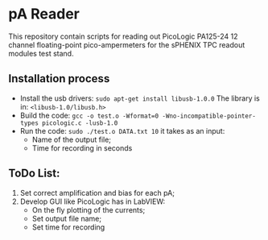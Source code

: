# pA Reader
This repository contain scripts for reading out PicoLogic PA125-24 12 channel floating-point pico-ampermeters for the sPHENIX TPC readout modules test stand.
## Installation process
- Install the usb drivers:
`sudo apt-get install libusb-1.0.0`
The library is in: `<libusb-1.0/libusb.h>`
- Build the code:
`gcc -o test.o -Wformat=0 -Wno-incompatible-pointer-types picologic.c -lusb-1.0`
- Run the code:
`sudo ./test.o DATA.txt 10`
it takes as an input:
    - Name of the output file;
    - Time for recording in seconds
## ToDo List:
1. Set correct amplification and bias for each pA;
2. Develop GUI like PicoLogic has in LabVIEW:
    - On the fly plotting of the currents;
    - Set output file name;
    - Set time for recording
